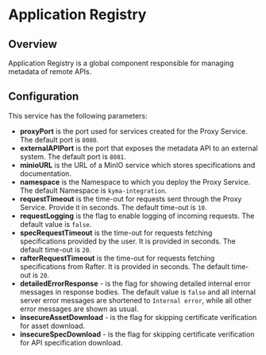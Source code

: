 # Application Registry

## Overview
Application Registry is a global component responsible for managing metadata of remote APIs.

## Configuration
This service has the following parameters:

- **proxyPort** is the port used for services created for the Proxy Service. The default port is `8080`.
- **externalAPIPort** is the port that exposes the metadata API to an external system. The default port is `8081`.
- **minioURL** is the URL of a MinIO service which stores specifications and documentation.
- **namespace** is the Namespace to which you deploy the Proxy Service. The default Namespace is `kyma-integration`.
- **requestTimeout** is the time-out for requests sent through the Proxy Service. Provide it in seconds. The default time-out is `10`.
- **requestLogging** is the flag to enable logging of incoming requests. The default value is `false`.
- **specRequestTimeout** is the time-out for requests fetching specifications provided by the user. It is provided in seconds. The default time-out is `20`.
- **rafterRequestTimeout** is the time-out for requests fetching specifications from Rafter. It is provided in seconds. The default time-out is `20`.
- **detailedErrorResponse** - is the flag for showing detailed internal error messages in response bodies. The default value is `false` and all internal server error messages are shortened to `Internal error`, while all other error messages are shown as usual.
- **insecureAssetDownload** - is the flag for skipping certificate verification for asset download.
- **insecureSpecDownload** - is the flag for skipping certificate verification for API specification download.
